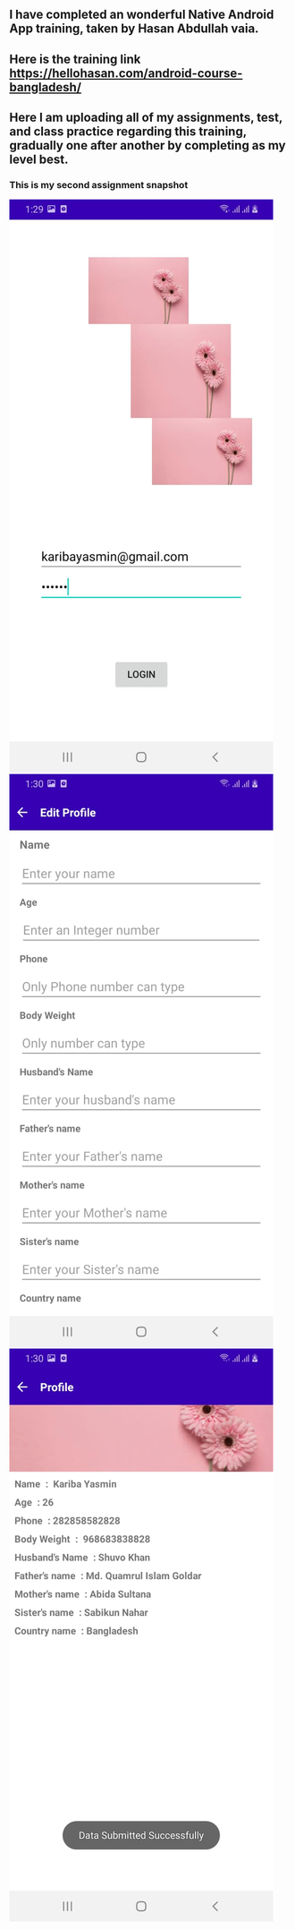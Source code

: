 ## I have completed an wonderful Native Android App training, taken by Hasan Abdullah vaia.
## Here is the training link https://hellohasan.com/android-course-bangladesh/
## Here I am uploading all of my assignments, test, and class practice regarding this training, gradually one after another by completing as my level best.

### This is my second assignment snapshot
![](assets/LoginPage.jpeg) ![](assets/EditProfilePage.jpeg) ![](assets/ProfilePage.jpeg)


